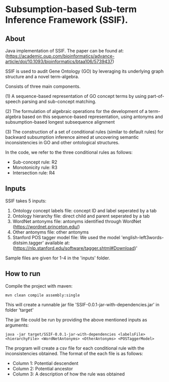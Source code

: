 # Subsumption-based Sub-term Inference Framework (SSIF).

## About

Java implementation of SSIF. The paper can be found at: (https://academic.oup.com/bioinformatics/advance-article/doi/10.1093/bioinformatics/btaa106/5739437)

SSIF is used to audit Gene Ontology (GO) by leveraging its underlying graph structure and a novel term-algebra.

Consists of three main components.

(1) A sequence-based representation of GO concept terms by using part-of-speech parsing and sub-concept matching.

(2) The formulation of algebraic operations for the development of a term-algebra based on this sequence-based representation, using antonyms and subsumption-based longest subsequence alignment

(3) The construction of a set of conditional rules (similar to default rules) for backward subsumption inference aimed at uncovering semantic inconsistencies in GO and other ontological structures.

In the code, we refer to the three conditional rules as follows:

- Sub-concept rule: R2
- Monotonicity rule: R3
- Intersection rule: R4


## Inputs

SSIF takes 5 inputs:
1. Ontology concept labels file: concept ID and label seperated by a tab
2. Ontology hierarchy file: direct child and parent seperated by a tab
3. WordNet antonyms file: antonyms identified through WordNet (https://wordnet.princeton.edu/)
4. Other antonyms file: other antonyms
5. Stanford POS tagger model file: We used the model 'english-left3words-distsim.tagger' available at: (https://nlp.stanford.edu/software/tagger.shtml#Download)'

Sample files are given for 1-4 in the 'inputs' folder.


## How to run

Compile the project with maven:

`mvn clean compile assembly:single`

This will create a runnable jar file 'SSIF-0.0.1-jar-with-dependencies.jar' in folder 'target'

The jar file could be run by providing the above mentioned inputs as arguments:

`java -jar target/SSIF-0.0.1-jar-with-dependencies <labelsFile> <hierarchyFile> <WordNetAntonyms> <OtherAntonyms> <POSTaggerModel>`

The program will create a csv file for each conditional rule with the inconsistencies obtained. The format of the each file is as follows: 

- Column 1: Potential descendent
- Column 2: Potential ancestor
- Column 3: A description of how the rule was obtained

